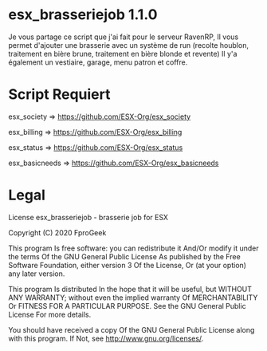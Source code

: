 # esx_brasseriejob 1.1.0
Je vous partage ce script que j'ai fait pour le serveur RavenRP,
Il vous permet d'ajouter une brasserie avec un système de run (recolte houblon, traitement en bière brune, traitement en bière blonde et revente)
Il y'a également un vestiaire, garage, menu patron et coffre.

# Script Requiert

esx_society => https://github.com/ESX-Org/esx_society

esx_billing => https://github.com/ESX-Org/esx_billing

esx_status => https://github.com/ESX-Org/esx_status

esx_basicneeds => https://github.com/ESX-Org/esx_basicneeds

# Legal
License
esx_brasseriejob - brasserie job for ESX

Copyright (C) 2020 FproGeek

This program Is free software: you can redistribute it And/Or modify it under the terms Of the GNU General Public License As published by the Free Software Foundation, either version 3 Of the License, Or (at your option) any later version.

This program Is distributed In the hope that it will be useful, but WITHOUT ANY WARRANTY; without even the implied warranty Of MERCHANTABILITY Or FITNESS FOR A PARTICULAR PURPOSE. See the GNU General Public License For more details.

You should have received a copy Of the GNU General Public License along with this program. If Not, see http://www.gnu.org/licenses/.
